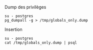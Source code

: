 Dump des privilèges
```
su - postgres
pg_dumpall -g > /tmp/globals_only.dump
```
Insertion
```
su - postgres
cat /tmp/globals_only.dump | psql
```
